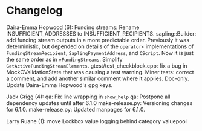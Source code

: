 Changelog
=========

Daira-Emma Hopwood (6):
      Funding streams: Rename INSUFFICIENT_ADDRESSES to INSUFFICIENT_RECIPIENTS.
      sapling::Builder: add funding stream outputs in a more predictable order. Previously it was deterministic, but depended on details of the `operator<` implementations of `FundingStreamRecipient`, `SaplingPaymentAddress`, and `CScript`. Now it is just the same order as in `vFundingStreams`.
      Simplify `GetActiveFundingStreamElements`.
      gtest/test_checkblock.cpp: fix a bug in MockCValidationState that was causing a test warning.
      Miner tests: correct a comment, and add another similar comment where it applies. Doc-only.
      Update Daira-Emma Hopwood's gpg keys.

Jack Grigg (4):
      qa: Fix line wrapping in `show_help`
      qa: Postpone all dependency updates until after 6.1.0
      make-release.py: Versioning changes for 6.1.0.
      make-release.py: Updated manpages for 6.1.0.

Larry Ruane (1):
      move Lockbox value logging behind category valuepool

